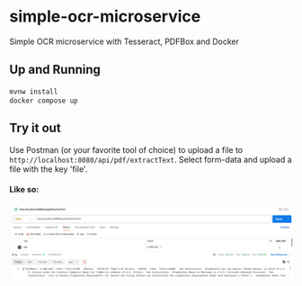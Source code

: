 # simple-ocr-microservice
Simple OCR microservice with Tesseract, PDFBox and Docker

## Up and Running
```
mvnw install
docker compose up
```

## Try it out
Use Postman (or your favorite tool of choice) to upload a file to
`http://localhost:8080/api/pdf/extractText`. Select form-data and upload a file with the key 'file'. 
#### Like so: 
![A screenshot uploading a file to the api using Postman](demo-screenshot.png)



